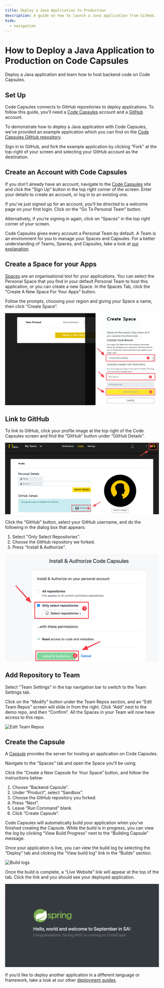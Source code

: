 ```yaml
---
title: Deploy a Java Application to Production
description: A guide on how to launch a Java application from GitHub.
hide:
  - navigation
---
```


# How to Deploy a Java Application to Production on Code Capsules 

Deploy a Java application and learn how to host backend code on Code Capsules. 

## Set Up

Code Capsules connects to GitHub repositories to deploy applications. To follow this guide, you’ll need a [Code Capsules](https://codecapsules.io/) account and a [GitHub](https://github.com/) account.

To demonstrate how to deploy a Java application with Code Capsules, we’ve provided an example application which you can find on the [Code Capsules GitHub repository](https://github.com/codecapsules-io/demo-java).

Sign in to GitHub, and fork the example application by clicking “Fork” at the top-right of your screen and selecting your GitHub account as the destination.

## Create an Account with Code Capsules

If you don’t already have an account, navigate to the [Code Capsules](https://codecapsules.io/) site and click the “Sign Up” button in the top right corner of the screen. Enter your details to create an account, or log in to an existing one.

If you’ve just signed up for an account, you’ll be directed to a welcome page on your first login. Click on the “Go To Personal Team” button.

Alternatively, if you’re signing in again, click on “Spaces” in the top right corner of your screen.

Code Capsules gives every account a Personal Team by default. A Team is an environment for you to manage your Spaces and Capsules. For a better understanding of Teams, Spaces, and Capsules, take a look at [our explanation](https://codecapsules.io/docs/FAQ/teams-spaces-capsules/).

## Create a Space for your Apps

[Spaces](https://codecapsules.io/docs/FAQ/what-is-a-space/) are an organisational tool for your applications. You can select the Personal Space that you find in your default Personal Team to host this application, or you can create a new Space. In the Spaces Tab, click the "Create A New Space For Your Apps" button. 

Follow the prompts, choosing your region and giving your Space a name, then click “Create Space”.

![space name](../assets/deployment/python/space-name.png)

## Link to GitHub

To link to GitHub, click your profile image at the top right of the Code Capsules screen and find the “GitHub” button under “GitHub Details”.

![GitHub button](../assets/deployment/express/git-button.png)

Click the “GitHub” button, select your GitHub username, and do the following in the dialog box that appears:

1. Select "Only Select Repositories".
2. Choose the GitHub repository we forked.
3. Press "Install & Authorize".

![Install & authorize github](../assets/deployment/express/github-integration.png)

## Add Repository to Team

Select "Team Settings" in the top navigation bar to switch to the Team Settings tab.

Click on the "Modify" button under the Team Repos section, and an “Edit Team Repos” screen will slide in from the right. Click “Add” next to the demo repo, and then “Confirm”. All the Spaces in your Team will now have access to this repo.

![Edit Team Repos](../assets/deployment/express/team-repos.gif)

## Create the Capsule

A [Capsule](https://codecapsules.io/docs/FAQ/what-is-a-capsule/) provides the server for hosting an application on Code Capsules.

Navigate to the “Spaces” tab and open the Space you’ll be using.

Click the “Create a New Capsule for Your Space” button, and follow the instructions below:

1. Choose “Backend Capsule”.
2. Under “Product”, select “Sandbox”.
3. Choose the GitHub repository you forked.
4. Press “Next”.
5. Leave “Run Command” blank.
6. Click “Create Capsule”.

Code Capsules will automatically build your application when you’ve finished creating the Capsule. While the build is in progress, you can view the log by clicking “View Build Progress” next to the “Building Capsule” message.

Once your application is live, you can view the build log by selecting the “Deploy” tab and clicking the “View build log” link in the “Builds” section.

![Build logs](../assets/deployment/python/backend-capsule-build-logs.png)

Once the build is complete, a “Live Website” link will appear at the top of the tab. Click the link and you should see your deployed application.

![Deployed App](../assets/deployment/java/cc-java-app.png)

If you’d like to deploy another application in a different language or framework, take a look at our other [deployment guides](/docs/deployment/).